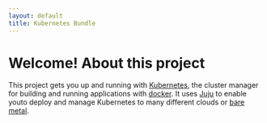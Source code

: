 ```yaml
---
layout: default
title: Kubernetes Bundle
---
```


# Welcome! About this project

This project gets you up and running with
[Kubernetes](http://kubernetes.io), the cluster manager for building
and running applications with [docker](http://docker.com).  It uses
[Juju](https://juju.ubuntu.com) to enable youto deploy and manage
Kubernetes to many different clouds or
[bare metal](https://maas.ubuntu.com).
